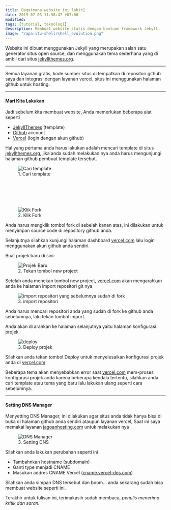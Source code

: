 ```yaml
---
title: Bagaimana website ini lahir👶
date: 2019-07-03 11:58:47 +07:00
modified:
tags: [tutorial, teknologi]
description: Membuat website statis dengan bantuan framework Jekyll.
image: "/apa-itu-shell/shell_evolution.png"
---
```



Website ini dibuat menggunakan Jekyll yang merupakan salah satu generator situs open source, dan menggunakan tema sederhana yang di ambil dari situs <a href="https://jekyllthemes.org/">jekyllthemes.org</a>.

<hr>

Semua layanan gratis, kode sumber situs di tempatkan di repositori github saya dan integrasi dengan layanan vercel, situs ini menggunakan halaman github untuk hosting.

<hr>

#### Mari Kita Lakukan
Jadi sebelum kita membuat website, Anda memerlukan beberapa alat seperti

- [JekyllThemes](https://jekyllthemes.org) (template)
- [Github](https://github.com/) account
- [Vercel](https://vercel.com/) (login dengan akun github)

Hal yang pertama anda harus lakukan adalah mencari template di situs <a href="https://jekyllthemes.org">jekyllthemes.org</a>, jika anda sudah melakukan nya anda harus mengunjungi halaman github pembuat template tersebut.

<figure>
<img src="https://g.top4top.io/p_2396cyndt1.png" alt="Cari template">
<figcaption>1. Cari template</figcaption>
</figure><br><br><br><br>

<figure>
<img src="https://e.top4top.io/p_239601s8b1.png" alt="Klik Fork">
<figcaption>2. Klik Fork</figcaption>
</figure>

Anda harus mengklik tombol fork di sebelah kanan atas, ini dilakukan untuk menyimpan source code di repository github anda.

Selanjutnya silahkan kunjungi halaman dashboard <a href="https://vercel.com">vercel.com</a> lalu login menggunakan akun github anda sendiri.

Buat projek baru di sini:
<figure>
<img src="https://a.top4top.io/p_2396jq1xw1.png" alt="Projek Baru">
<figcaption>2. Tekan tombol new project</figcaption>
</figure>

Setelah anda menekan tombol new project, <a href="https://vercel.com">vercel.com</a> akan mengarahkan anda ke halaman import repositori git nya

<figure>
<img src="https://k.top4top.io/p_2396fyn6h1.png" alt="import repositori yang sebelumnya sudah di fork">
<figcaption>3. import repositori</figcaption>
</figure>

Anda harus mencari repositori anda yang sudah di fork ke github anda sebelumnya, lalu tekan tombol import.

Anda akan di arahkan ke halaman selanjutnya yaitu halaman konfigurasi projek

<figure>
<img src="https://b.top4top.io/p_23969159k1.png" alt="deploy">
<figcaption>3. Deploy projek </figcaption>
</figure>


Silahkan anda tekan tombol Deploy untuk menyelesaikan konfigurasi projek anda di <a href="https://vercel.com">vercel.com</a>

Beberapa tema akan menyebabkan error saat <a href="https://vercel.com">vercel.com</a> mem-proses konfigurasi projek anda karena beberapa kendala tertentu, silahkan anda cari template atau tema yang baru lalu lakukan ulang seperti cara sebelumnya.

<hr>

#### Setting DNS Manager

Menyetting DNS Manager, ini dilakukan agar situs anda tidak hanya bisa di buka di halaman github anda sendiri ataupun layanan vercel, Saat ini saya memakai layanan <a href="https://jagoanhosting.com">jagoanhosting.com</a> untuk melakukan nya

<figure>
<img src="https://c.top4top.io/p_2396p1qzf1.png" alt="DNS Manager">
<figcaption>3. Setting DNS </figcaption>
</figure>

Silahkan anda lakukan perubahan seperti ini
- Tambahnkan hostname (subdomain)
- Ganti type menjadi CNAME
- Masukan addres CNAME Vercel (<a href="cname.vercel-dns.com">cname.vercel-dns.com</a>)

Silahkan anda simpan DNS tersebut dan boom... anda sekarang sudah bisa membuat website seperti ini.

Terakhir untuk tulisan ini, terimakasih sudah membaca, _penulis menerima kritik dan saran._ 
